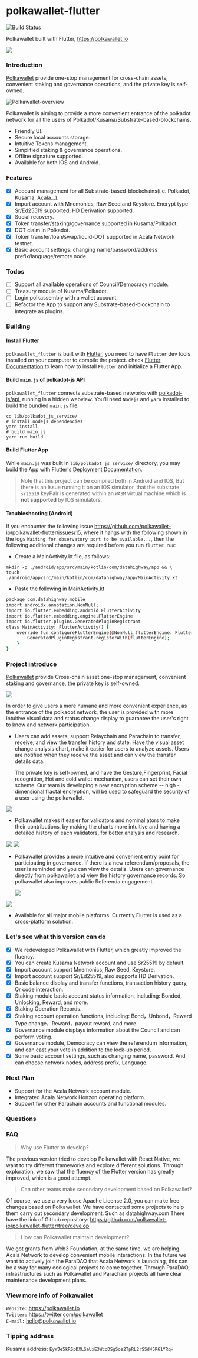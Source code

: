 # polkawallet-flutter
[![Build Status](https://travis-ci.com/polkawallet-io/polkawallet-flutter.svg?branch=master)](https://travis-ci.com/polkawallet-io/polkawallet-flutter)

Polkawallet built with Flutter, https://polkawallet.io

![](https://github.com/jiangfuyao/polkawallet-flutter-images/raw/master/cover-eb14f464e002642772ffad6d4c9debd5.png)

### Introduction

 [Polkawallet](http://polkawallet.io) provide one-stop management for cross-chain assets, convenient staking and governance operations, and the private key is self-owned. 

![Polkawallet-overview](./polkawallet-overview.png)

Polkawallet is aiming to provide a more convenient entrance of the polkadot network for all the users of Polkadot/Kusama/Substrate-based-blockchains.

- Friendly UI.
- Secure local accounts storage.
- Intuitive Tokens management.
- Simplified staking & governance operations.
- Offline signature supported.
- Available for both IOS and Android.

### Features
- [x] Account management for all Substrate-based-blockchains(i.e. Polkadot, Kusama, Acala...).
- [x] Import account with Mnemonics, Raw Seed and Keystore. Encrypt type Sr/Ed25519 supported, HD Derivation supported.
- [x] Social recovery.
- [x] Token transfer/staking/governance supported in Kusama/Polkadot.
- [x] DOT claim in Polkadot.
- [x] Token transfer/loan/swap/liquid-DOT supported in Acala Network testnet.
- [x] Basic account settings: changing name/password/address prefix/language/remote node.

### Todos

- [ ] Support all available operations of Council/Democracy module.
- [ ] Treasury module of Kusama/Polkadot.
- [ ] Login polkassembly with a wallet account.
- [ ] Refactor the App to support any Substrate-based-blockchain to integrate as plugins.

### Building

#### Install Flutter 
`polkawallet_flutter` is built with [Flutter](https://flutter.dev/), you need to have `Flutter` dev tools
installed on your computer to compile the project. check [Flutter Documentation](https://flutter.dev/docs)
 to learn how to install `Flutter` and initialize a Flutter App.

#### Build `main.js` of polkadot-js API
`polkawallet_flutter` connects substrate-based networks with [polkadot-js/api](https://polkadot.js.org/api/), running in a hidden webview.
You'll need `Nodejs` and `yarn` installed to build the bundled `main.js` file:
```shell script
cd lib/polkadot_js_service/
# install nodejs dependencies
yarn install
# build main.js
yarn run build
```

#### Build Flutter App
While `main.js` was built in `lib/polkadot_js_service/` directory, you may build the App with Flutter's [Deployment Documentation](https://flutter.dev/docs).
>Note that this project can be compiled both in Android and IOS,
>But there is an Issue running it on an IOS simulator, that the
>substrate `sr25519` keyPair is generated within an `WASM` virtual
>machine which is **not supported** by IOS simulators.

#### Troubleshooting (Android)

If you encounter the following issue https://github.com/polkawallet-io/polkawallet-flutter/issues/15, where it hangs with the following shown in the logs `Waiting for observatory port to be available...`, then the following additional changes are required before you run `flutter run`:

* Create a MainActivity.kt file, as follows:
```
mkdir -p ./android/app/src/main/kotlin/com/datahighway/app && \
touch ./android/app/src/main/kotlin/com/datahighway/app/MainActivity.kt
```

* Paste the following in MainActivity.kt

```bash
package com.datahighway.mobile
import androidx.annotation.NonNull;
import io.flutter.embedding.android.FlutterActivity
import io.flutter.embedding.engine.FlutterEngine
import io.flutter.plugins.GeneratedPluginRegistrant
class MainActivity: FlutterActivity() {
    override fun configureFlutterEngine(@NonNull flutterEngine: FlutterEngine) {
        GeneratedPluginRegistrant.registerWith(flutterEngine);
    }
}
```

### Project introduce

 [Polkawallet](http://polkawallet.io) provide Cross-chain asset one-stop management, convenient staking and governance, the private key is self-owned. 

![](https://github.com/jiangfuyao/polkawallet-flutter-images/raw/master/Simulator%20Screen%20Shot%20-%20iPhone%2011%20Pro%20Max%20-%202020-03-09%20at%2018.05.11-iPhone%20X.png)

In order to give users a more humane and more convenient experience, as the entrance of the polkadot network, the user is provided with more intuitive visual data and status change display to guarantee the user's right to know and network participation.


- Users can add assets, support Relaychain and Parachain to transfer, receive, and view the transfer history and state. Have the visual asset change analysis chart, make it easier for users to analyze assets. Users are notified when they receive the asset and can view the transfer details data.

  The private key is self-owned, and have the Gesture,Fingerprint, Facial recognition, Hot and cold wallet mechanism, users can set their own scheme. Our team is developing a new encryption scheme -- high - dimensional fractal encryption, will be used to safeguard the security of a user using the polkawallet.

![](https://github.com/jiangfuyao/polkawallet-flutter-images/raw/master/Simulator%20Screen%20Shot%20-%20iPhone%208%20Plus%20-%202020-03-17%20at%2010.57.14-iPhone%207.png)

- Polkawallet makes it easier for validators and nominal ators to make their contributions, by making the charts more intuitive and having a detailed history of each validators, for better analysis and research.

![](https://github.com/jiangfuyao/polkawallet-flutter-images/raw/master/Simulator%20Screen%20Shot%20-%20iPhone%2011%20Pro%20-%202020-03-19%20at%2015.11.09-iPhone%20X.png)
![](https://github.com/jiangfuyao/polkawallet-flutter-images/raw/master/Simulator%20Screen%20Shot%20-%20iPhone%208%20Plus%20-%202020-03-17%20at%2010.57.48-iPhone%207.png)

- Polkawallet provides a more intuitive and convenient entry point for participating in governance. If there is a new referendum/proposals, the user is reminded and you can view the details. Users can governance directly from polkawallet and view the history governance records. So polkawallet also improves public Referenda engagement.

  ![](https://github.com/jiangfuyao/polkawallet-flutter-images/raw/master/Simulator%20Screen%20Shot%20-%20iPhone%2011%20Pro%20Max%20-%202020-03-09%20at%2018.06.47-iPhone%20X.png)

![](https://github.com/jiangfuyao/polkawallet-flutter-images/raw/master/Simulator%20Screen%20Shot%20-%20iPhone%208%20Plus%20-%202020-03-17%20at%2010.58.27-Pixel.png)


- Available for all major mobile platforms. Currently Flutter is used as a cross-platform solution.

### Let's see what this version can do
- [x] We redeveloped Polkawallet with Flutter, which greatly improved the fluency.
- [x] You can create Kusama Network account and use Sr25519 by default.
- [x] Import account support Mnemonics, Raw Seed, Keystore.
- [x] Import account support Sr/Ed25519, also supports HD Derivation.
- [x] Basic balance display and transfer functions, transaction history query, Qr code interaction.
- [x] Staking module basic account status information, including: Bonded, Unlocking, Reward, and more.
- [x] Staking Operation Records.
- [x] Staking account operation functions, including: Bond，Unbond，Reward Type change，Reward，payout reward, and more.
- [x] Governance module displays information about the Council and can perform voting.
- [x] Governance module, Democracy can view the referendum information, and can cast your vote in addition to the lock-up period.
- [x] Some basic account settings, such as changing name, password. And can choose network nodes, address prefix, Language.

### Next Plan

- Support for the Acala Network account module.
- Integrated Acala Network Honzon operating platform.
- Support for other Parachain accounts and functional modules.

### Questions
### FAQ

> Why use Flutter to develop?

The previous version tried to develop Polkawallet with React Native, we want to try different frameworks and explore different solutions. Through exploration, we saw that the fluency of the Flutter version has greatly improved, which is a good attempt.

> Can other teams make secondary development based on Polkawallet?

Of course, we use a very loose Apache License 2.0, you can make free changes based on Polkawallet. We have contacted some projects to help them carry out secondary development. Such as datahighway.com
There have the link of Github repository: https://github.com/polkawallet-io/polkawallet-flutter/tree/develop

> How can Polkawallet maintain development?

We got grants from Web3 Foundation, at the same time, we are helping Acala Network to develop convenient mobile interactions. In the future we want to actively join the ParaDAO that Acala Network is launching, this can be a way for many ecological projects to come together. Through ParaDAO, infrastructures such as Polkawallet and Parachain projects all have clear maintenance development plans.


### View more info of Polkawallet
`Website:` https://polkawallet.io  
`Twitter:` https://twitter.com/polkawallet  
`E-mail:`  hello@polkawallet.io  

### Tipping address

Kusama address: `EyWJe5kRSpDXLSaUxE3WcoDSgSos2TpRL2rSSd45R61YRqH`
